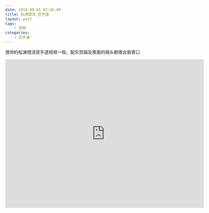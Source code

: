 ```yaml
---
date: 2010-09-01 02:26:00
title: 松涛馆流 空手道
layout: post
tags:
    - 视频
categories:
    - 空手道
---
```

很帅的松涛馆流空手道视频一枚，配乐剪辑及里面的镜头都很合我胃口

<iframe width="640" height="480" src="http://www.youtube.com/embed/-4KSLUzv3sQ?rel=0" frameborder="0" allowfullscreen></iframe>